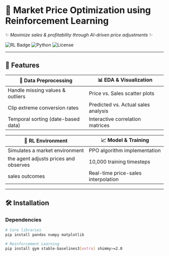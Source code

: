 # 🚀 Market Price Optimization using Reinforcement Learning

✨ *Maximize sales & profitability through AI-driven price adjustments* ✨

![RL Badge](https://img.shields.io/badge/Algorithm-PPO-9cf) ![Python](https://img.shields.io/badge/Python-3.7%2B-blue) ![License](https://img.shields.io/badge/License-MIT-green)

---

## 🌟 Features

| **🔧 Data Preprocessing**              | **📊 EDA & Visualization**           |
|---------------------------------------|--------------------------------------|
| Handle missing values & outliers      | Price vs. Sales scatter plots       |
| Clip extreme conversion rates         | Predicted vs. Actual sales analysis |
| Temporal sorting (date-based data)    | Interactive correlation matrices    |

| **🤖 RL Environment**                  | **📈 Model & Training**              |
|---------------------------------------|--------------------------------------|
| Simulates a market environment        | PPO algorithm implementation        |
| the agent adjusts prices and observes | 10,000 training timesteps           |
| sales outcomes                        | Real-time price-sales interpolation |

---

## 🛠️ Installation

### Dependencies
```bash
# Core libraries
pip install pandas numpy matplotlib

# Reinforcement Learning
pip install gym stable-baselines3[extra] shimmy>=2.0
